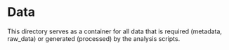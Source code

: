 # Data

This directory serves as a container for all data that is required (metadata, raw_data) or generated (processed) by the analysis scripts.
